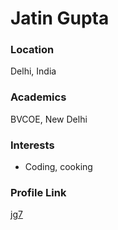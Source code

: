 # Jatin Gupta

### Location

Delhi, India

### Academics

BVCOE, New Delhi

### Interests

- Coding, cooking

### Profile Link

[jg7](https://github.com/jg7) 
